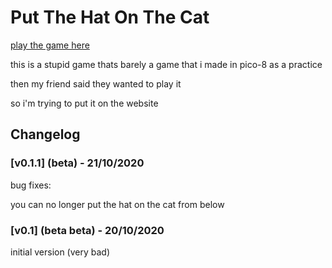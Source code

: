 # Put The Hat On The Cat
[play the game here](https://tenguliam.github.io/)

this is a stupid game thats barely a game that i made in pico-8 as a practice

then my friend said they wanted to play it

so i'm trying to put it on the website

## Changelog

### [v0.1.1] (beta) - 21/10/2020
bug fixes:

you can no longer put the hat on the cat from below

### [v0.1] (beta beta) - 20/10/2020
initial version (very bad)
